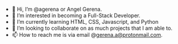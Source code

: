 - 👋 Hi, I’m @agerena or Angel Gerena.
- 👀 I’m interested in becoming a Full-Stack Developer.
- 🌱 I’m currently learning HTML, CSS, Javascript, and Python
- 💞️ I’m looking to collaborate on as much projects that I am able to.
- 📫 How to reach me is via email @gerena.a@protonmail.com.

<!---
agerena/agerena is a ✨ special ✨ repository because its `README.md` (this file) appears on your GitHub profile.
You can click the Preview link to take a look at your changes.
--->
